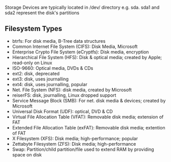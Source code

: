 Storage Devices are typically located in /dev/ directory e.g. sda. sda1 and sda2 represent the disk's partitions

## Filesystem Types
- btrfs: For disk media, B-Tree data structures
- Common Internet File System (CIFS): Disk Media, Microsoft
- Enterprise Crypto File System (eCryptfs): Disk media, encryption
- Hierarchical File System (HFS): Disk & optical media; created by Apple; read-only on Linux
- ISO-9660: Optical media, DVDs & CDs
- ext2: disk, deprecated
- ext3: disk, uses journalling
- ext4: disk, uses journalling, popular
- Net. File System (NFS): disk media, created by Microsoft
- reiserFS: disk, journalling, Linux dropped support
- Service Message Block (SMB): For net. disk media & devices; created by Microsoft
- Universal Disk Format (UDF): optical, DVD & CD
- Virtual File Allocation Table (VFAT): Removable disk media; extension of FAT
- Extended File Allocation Table (exFAT): Removable disk media; extention of FAT
- X Filesystem (XFS): Disk media; high-performance; popular
- Zettabyte Filesystem (ZFS): Disk media; high-performance
- Swap: Partition/child partition/file used to extend RAM by providing space on disk
